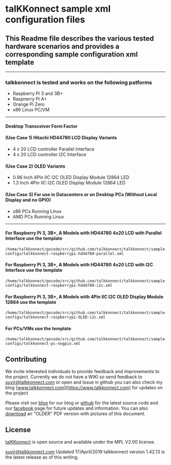 # talKKonnect sample xml configuration files

## This Readme file describes the various tested hardware scenarios and provides a corresponding sample configuration xml template


---
### talkkonnect is tested and works on the following patforms

* Raspberry Pi 3 and 3B+
* Raspnerry Pi A+
* Orange Pi Zero
* x86 Linux PC/VM
---
#### Desktop Transceiver Form Factor
#### (Use Case 1) Hitachi HD44780 LCD Display Variants 
* 4 x 20 LCD controller Parallel Interface
* 4 x 20 LCD controller I2C Interface

#### (Use Case 2) OLED Variants 
* 0.96 Inch 4Pin IIC I2C OLED Display Module 12864 LED
* 1.3  Inch 4Pin IIC I2C OLED Display Module 12864 LED

#### (Use Case 3) For use in Datacenters or on Desktop PCs (Without Local Display and no GPIO)
* x86 PCs Running Linux
* AMD PCs Running Linux
---

#### For Raspberry Pi 3, 3B+, A Models with HD44780 4x20 LCD with Parallel Interface use the template
````
/home/talkkonnect/gocode/src/github.com/talkkonnect/talkkonnect/sample-configs/talkkonnect-raspberrypi-hd44780-parallel.xml
`````

#### For Raspberry Pi 3, 3B+, A Models with HD44780 4x20 LCD with I2C Interface use the template
````
/home/talkkonnect/gocode/src/github.com/talkkonnect/talkkonnect/sample-configs/talkkonnect-raspberrypi-hd44780-i2c.xml
````

#### For Raspberry Pi 3, 3B+, A Models with 4Pin IIC I2C OLED Display Module 12864  use the template
````
/home/talkkonnect/gocode/src/github.com/talkkonnect/talkkonnect/sample-configs/talkkonnect-raspberrypi-OLED-i2c.xml
````

#### For PCs/VMs use the template
````
/home/talkkonnect/gocode/src/github.com/talkkonnect/talkkonnect/sample-configs/talkkonnect-pc-nogpio.xml
````


## Contributing 
We invite interested individuals to provide feedback and improvements to the project. Currently we do not have a WIKI so send feedback to <suvir@talkkonnect.com> or open and Issue in github
you can also check my blog  [www.talkkonnect.com](https://www.talkkonnect.com) for updates on the project

Please visit our [blog](www.talkkonnect.com) for our blog or [github](github.com/talkkonnect) for the latest source code and our [facebook](https://www.facebook.com/talkkonnect) page for future updates and information. 
You can also [download](https://talkkonnect.com/wp-content/uploads/2019/01/Readme-13-01-2019.pdf) an "OLDER" PDF version with pictures of this document.

## License 
[talKKonnect](http://www.talkkonnect.com) is open source and available under the MPL V2.00 license.

<suvir@talkkonnect.com> Updated 17/April/2019  talkkonnect version 1.42.13 is the latest release as of this writing.


